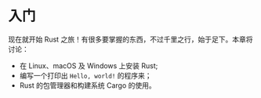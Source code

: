 # 入门

现在就开始 Rust 之旅！有很多要掌握的东西，不过千里之行，始于足下。本章将讨论：

- 在 Linux、macOS 及 Windows 上安装 Rust;
- 编写一个打印出 `Hello, world!` 的程序来；
- Rust 的包管理器和构建系统 Cargo 的使用。
